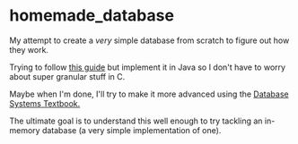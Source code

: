 # homemade_database
My attempt to create a *very* simple database from scratch to figure out how they work.

Trying to follow [this guide](https://cstack.github.io/db_tutorial/) but implement it in Java so I don't have to worry about super granular stuff in C.

Maybe when I'm done, I'll try to make it more advanced using the [Database Systems Textbook.](https://people.inf.elte.hu/miiqaai/elektroModulatorDva.pdf)

The ultimate goal is to understand this well enough to try tackling an in-memory database (a very simple implementation of one).
